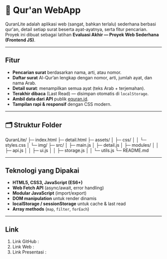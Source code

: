 # 📖 Qur'an WebApp

QuranLite adalah aplikasi web (sangat, bahkan terlalu) sederhana berbasi qur'an, detail setiap surat beserta ayat-ayatnya, serta fitur pencarian.  
Proyek ini dibuat sebagai latihan **Evaluasi Akhir — Proyek Web Sederhana (Frontend JS)**.

---

##  Fitur
-  **Pencarian surat** berdasarkan nama, arti, atau nomor.
-  **Daftar surat** Al-Qur’an lengkap dengan nomor, arti, jumlah ayat, dan nama Arab.
-  **Detail surat**: menampilkan semua ayat (teks Arab + terjemahan).
-  **Terakhir dibaca** (Last Read) — disimpan otomatis di `localStorage`.
-  **Ambil data dari API** publik [equran.id](https://equran.id/apidev).
-  **Tampilan rapi & responsif** dengan CSS modern.

---

## 🗂️ Struktur Folder
QuranLite/
├─ index.html
├─ detail.html
├─ assets/
│ ├─ css/
│ │ └─ styles.css
│ └─ img/
├─ src/
│ ├─ main.js
│ ├─ detail.js
│ ├─ modules/
│ │ ├─ api.js
│ │ ├─ ui.js
│ │ ├─ storage.js
│ │ └─ utils.js
└─ README.md


---

## Teknologi yang Dipakai
- **HTML5, CSS3, JavaScript (ES6+)**
- **Web Fetch API** (async/await, error handling)
- **Modular JavaScript** (import/export)
- **DOM manipulation** untuk render dinamis
- **localStorage / sessionStorage** untuk cache & last read
- **Array methods** (`map`, `filter`, `forEach`)

---

## Link
1. Link GitHub      :
1. Link Web         : 
3. Link Presentasi  :

